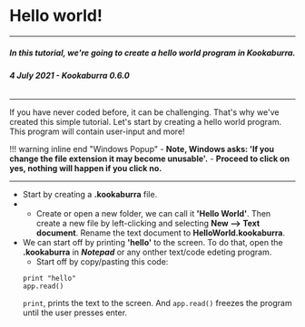 # Hello world!
-----
##### **In this tutorial, we're going to create a hello world program in Kookaburra.**
###### ***4 July 2021 - Kookaburra 0.6.0***
-----

If you have never coded before, it can be challenging. That's why we've created this simple tutorial. Let's start by creating a hello world program. This program will contain user-input and more!

!!! warning inline end "Windows Popup"
        - **Note, Windows asks: **'If you change the file extension it may become unusable'**.** 
        - **Proceed to click on yes, nothing will happen if you click no.**

----
 
- Start by creating a **.kookaburra** file.
- - Create or open a new folder, we can call it **'Hello World'**. Then create a new file by left-clicking and selecting **New --> Text document**. Rename the text document to **HelloWorld.kookaburra**. 
- We can start off by printing **'hello'** to the screen. To do that, open the **.kookaburra** in ***Notepad*** or any onther text/code edeting program.
    - Start off by copy/pasting this code:
    ```
    print "hello"
    app.read()
    ```
    `print`, prints the text to the screen. And `app.read()` freezes the program until the user presses enter.
